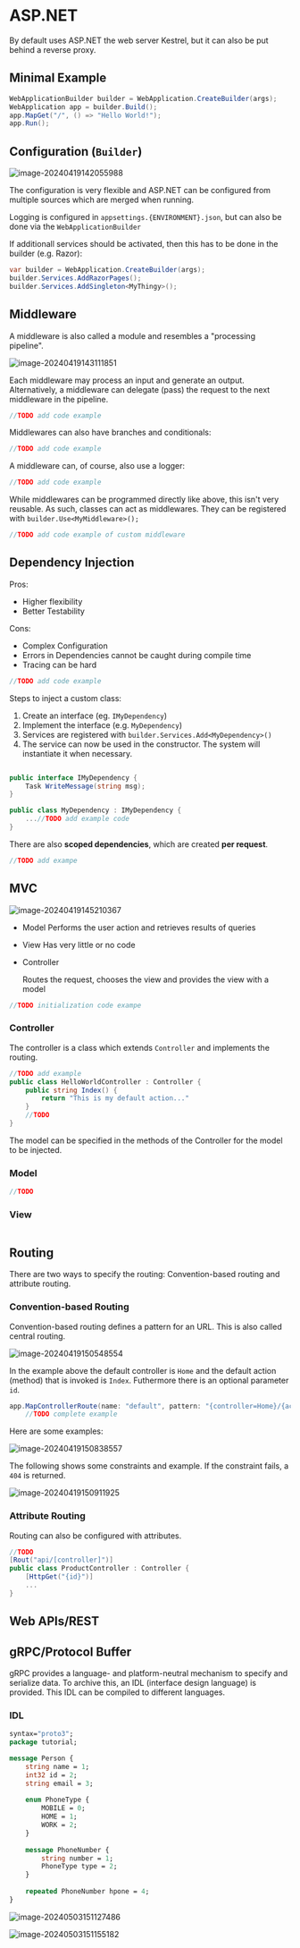 

# ASP.NET

By default uses ASP.NET the web server Kestrel, but it can also be put behind a reverse proxy.

## Minimal Example

```c#
WebApplicationBuilder builder = WebApplication.CreateBuilder(args);
WebApplication app = builder.Build();
app.MapGet("/", () => "Hello World!");
app.Run();
```

## Configuration (`Builder`)

![image-20240419142055988](./res/06_ASP.NET/image-20240419142055988.png)

The configuration is very flexible and ASP.NET can be configured from multiple sources which are merged when running.

Logging is configured in `appsettings.{ENVIRONMENT}.json`, but can also be done via the `WebApplicationBuilder`

If additionall services should be activated, then this has to be done in the builder (e.g. Razor):

```cs
var builder = WebApplication.CreateBuilder(args);
builder.Services.AddRazorPages();
builder.Services.AddSingleton<MyThingy>();
```

## Middleware

A middleware is also called a module and resembles a "processing pipeline".

![image-20240419143111851](./res/06_ASP.NET/image-20240419143111851.png)

Each middleware may process an input and generate an output. Alternatively, a middleware can delegate (pass) the request to the next middleware in the pipeline. 

```c#
//TODO add code example
```

Middlewares can also have branches and conditionals:

```c#
//TODO add code example
```

A middleware can, of course, also use a logger:

```c#
//TODO add code example
```

While middlewares can be programmed directly like above, this isn't very reusable. As such, classes can act as middlewares. They can be registered with `builder.Use<MyMiddleware>();`

```c#
//TODO add code example of custom middleware
```

## Dependency Injection

Pros:

* Higher flexibility
* Better Testability

Cons:

* Complex Configuration
* Errors in Dependencies cannot be caught during compile time
* Tracing can be hard

```c#
//TODO add code example
```

Steps to inject a custom class:

1. Create an interface (eg. `IMyDependency`)
2. Implement the interface (e.g. `MyDependency`)
3. Services are registered with `builder.Services.Add<MyDependency>()`
4. The service can now be used in the constructor. The system will instantiate it when necessary.

```c#

public interface IMyDependency {
    Task WriteMessage(string msg);
}

public class MyDependency : IMyDependency {
    ...//TODO add example code
}
```

There are also **scoped dependencies**, which are created **per request**.

```c#
//TODO add exampe
```

## MVC

![image-20240419145210367](./res/06_ASP.NET/image-20240419145210367.png)

* Model
  Performs the user action and retrieves results of queries

* View
  Has very little or no code

* Controller

  Routes the request, chooses the view and provides the view with a model

```c#
//TODO initialization code exampe
```

### Controller

The controller is a class which extends `Controller` and implements the routing.

```c#
//TODO add example
public class HelloWorldController : Controller {
    public string Index() {
        return "This is my default action..."
    }
    //TODO
}
```



The model can be specified in the methods of the Controller for the model to be injected.

### Model

```c#
//TODO
```

### View

```html

```



## Routing

There are two ways to specify the routing: Convention-based routing and attribute routing.

### Convention-based Routing

Convention-based routing defines a pattern for an URL. This is also called central routing. 

![image-20240419150548554](./res/06_ASP.NET/image-20240419150548554.png)

In the example above the default controller is `Home` and the default action (method) that is invoked is `Index`. Futhermore there is an optional parameter `id`.

```c#
app.MapControllerRoute(name: "default", pattern: "{controller=Home}/{action=Index}/{id?}")
    //TODO complete example
```

Here are some examples:

![image-20240419150838557](./res/06_ASP.NET/image-20240419150838557.png)

The following shows some constraints and example. If the constraint fails, a `404` is returned.

![image-20240419150911925](./res/06_ASP.NET/image-20240419150911925.png)

### Attribute Routing

Routing can also be configured with attributes.

```c#
//TODO 
[Rout("api/[controller]")]
public class ProductController : Controller {
    [HttpGet("{id}")]
    ...
}
```

## Web APIs/REST

## gRPC/Protocol Buffer

gRPC provides a language- and platform-neutral mechanism to specify and serialize data. To archive this, an IDL (interface design language) is provided. This IDL can be compiled to different languages.

### IDL

```protobuf
syntax="proto3";
package tutorial;

message Person {
	string name = 1;
	int32 id = 2;
	string email = 3;
	
	enum PhoneType {
		MOBILE = 0;
		HOME = 1;
		WORK = 2;
	}
	
	message PhoneNumber {
		string number = 1;
		PhoneType type = 2;
	}
	
	repeated PhoneNumber hpone = 4;
}
```

![image-20240503151127486](./res/06_ASP.NET/image-20240503151127486.png)



![image-20240503151155182](./res/06_ASP.NET/image-20240503151155182.png)
